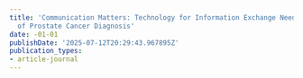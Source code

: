 ```yaml
---
title: 'Communication Matters: Technology for Information Exchange Needs in the Context
  of Prostate Cancer Diagnosis'
date: -01-01
publishDate: '2025-07-12T20:29:43.967895Z'
publication_types:
- article-journal
---
```

